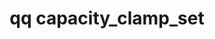 ---
category: capacity
command: capacity_clamp_set
optional_options:
- alternate: []
  help: The capacity clamp to set as a human readable byte count (e.g. "10TB").
  name: --clamp
  required: false
- alternate: []
  help: Remove the capacity clamp on the cluster.
  name: --disable
  required: false
permalink: /qq-cli-command-guide/capacity/capacity_clamp_set.html
positional_options: []
sidebar: qq_cli_command_reference_sidebar
summary: This section explains how to use the <code>qq capacity_clamp_set</code> command.
synopsis: Set the capacity clamp value in bytes. This limits the capacity that will
  be provisioned to be no more than the clamp value. A value below the current provisioned
  capacity has no effect. The actual stored value will be a pstore count that produces
  a byte count closest to the requested bytes without going over. If the change is
  applied successfully, quorum will be abandoned and the change will appear in the
  new quorum.
title: qq capacity_clamp_set
usage: qq capacity_clamp_set [-h] (--clamp CLAMP | --disable)
zendesk_source: qq CLI Command Guide

---